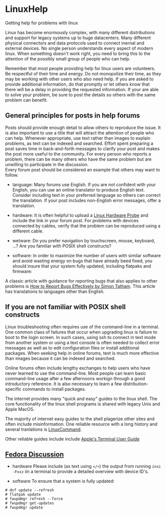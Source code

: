 # LinuxHelp
Getting help for problems with linux

Linux has become enormously complex, with many different distributions and
support for legacy systems up to huge datacenters.  Many different
physical connectors and data protocols used to connect inernal and external
devices.  No single person understands every aspect of modern linux.  When
something doesn't work right, you need to bring this to the attention of 
the possibly small group of people who can help.

Remember that most people providing help for linux users are volunteers.  Be
respectful of their time and energy.  Do not monopolize their time, as they
may be working with other users who also need help.  If you are asked to 
provide additional information, do that promptly or let others know that 
there will be a delay in providing the requested information.  If your are
able to solve your problem, be sure to post the details so others with the 
same problem can benefit.

## General principles for posts in help forums

Posts should provide enough detail to allow others to reproduce the issue.   It is
also important to use a title that will attract the attention of people who can 
help.  Whenever appropriate, use text rather than images to explain problems, as
text can be indexed and searched.  Effort spent preparing a post saves time in 
back-and-forth messages to clarify your post and makes the post more useful to
the community.  For every person who reports a problem, there can be many others
who have the same problem but are unwilling to participate in the discussion.  
Every forum post should be considered an example that others may want to follow.

* language:
  Many forums use English.  If you are not confident with your English, you can
  use an online translator to produce English text. Consider including text
  in your preferred language so others can correct the translation.  If your
  post includes non-English error messages, offer a translation.
   
* hardware:
  It is often helpful to upload a [Linux Hardware Probe](https://linux-hardware.org)
  and include the link in your forum post.  For problems with devices connected by
  cables, verify that the problem can be reproduced using a different cable.

* wetware:
  Do you prefer navigation by touchscreen, mouse, keyboard,
  ...? Are you familiar with POSIX shell constructs?

* software:
  In order to maximize the number of users with similar
  software and avoid wasting energy on bugs that have already beed
  fixed, you should insure that your system fully updated, including
  flatpaks and firmware:

A classic article with guidance for reporting bugs that also applies to other problems is 
[How to Report Bugs Effectively by Simon Tatham](https://www.chiark.greenend.org.uk/~sgtatham/bugs.html).
This article has translations to languages other than English.

## If you are not familiar with POSIX shell constructs

Linux troubleshooting often requires use of the command-line in a terminal.
One common class of failures that occur when upgrading linux is failure to
boot to the login screen.  In such cases, using ssh to connect in text mode
from another system or using a text console is often needed to collect error 
messages as well as to edit configuration files or install additional packages.
When seeking help in online forums, text is much more effective than images 
because it can be indexed and searched.

Online forums often include lengthy exchanges to help users who have never
learned to use the command-line.  Most people can learn basic command-line
usage after a few afternoons workign through a good introductory reference.
It is also necessary to learn a few distribution-specific commands to install
packages.  

The internet provides many "quick and easy" guides to the linux shell. The core
functionality of the linux shell programs is shared with legacy Unix and Apple MacOS.

The majority of internet easy guides to the shell plagerize other sites and often include 
misinformation.  One reliable resource with a long history and several tranlations is 
[LinuxCommand](https://linuxcommand.org).

Other reliable guides include include [Apple's Terminal User Guide](https://support.apple.com/en-ca/guide/terminal/welcome/mac)

## [Fedora Discussion](https://discussion.fedoraproject.org/)

* hardware
  Please include (as text using `</>`) the output from running `inxi -Fxxz` iin a terminal to provide a detailed overview with device ID's. 

* software
  To ensure that a system is fully updated:

```
# dnf update --refresh
# flatpak update
# fwupdmgr refresh --force
# fwupdmgr get-updates
# fwupdmgr update
```
